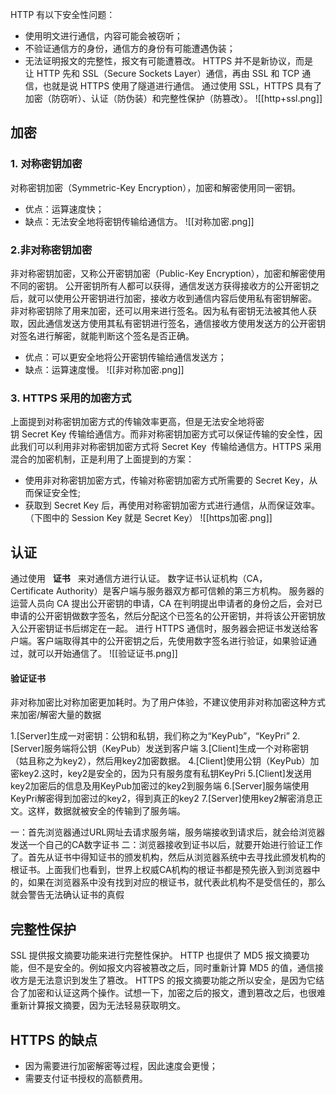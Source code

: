 HTTP 有以下安全性问题：

- 使用明文进行通信，内容可能会被窃听；
- 不验证通信方的身份，通信方的身份有可能遭遇伪装；
- 无法证明报文的完整性，报文有可能遭篡改。
  HTTPS 并不是新协议，而是让 HTTP 先和 SSL（Secure Sockets Layer）通信，再由 SSL 和 TCP 通信，也就是说 HTTPS 使用了隧道进行通信。
  通过使用 SSL，HTTPS 具有了加密（防窃听）、认证（防伪装）和完整性保护（防篡改）。
  ![[http+ssl.png]]

## 加密

### 1. 对称密钥加密

对称密钥加密（Symmetric-Key Encryption），加密和解密使用同一密钥。

- 优点：运算速度快；
- 缺点：无法安全地将密钥传输给通信方。
  ![[对称加密.png]]

### 2.非对称密钥加密

非对称密钥加密，又称公开密钥加密（Public-Key Encryption），加密和解密使用不同的密钥。
公开密钥所有人都可以获得，通信发送方获得接收方的公开密钥之后，就可以使用公开密钥进行加密，接收方收到通信内容后使用私有密钥解密。
非对称密钥除了用来加密，还可以用来进行签名。因为私有密钥无法被其他人获取，因此通信发送方使用其私有密钥进行签名，通信接收方使用发送方的公开密钥对签名进行解密，就能判断这个签名是否正确。

- 优点：可以更安全地将公开密钥传输给通信发送方；
- 缺点：运算速度慢。
  ![[非对称加密.png]]

### 3. HTTPS 采用的加密方式

上面提到对称密钥加密方式的传输效率更高，但是无法安全地将密钥 Secret Key 传输给通信方。而非对称密钥加密方式可以保证传输的安全性，因此我们可以利用非对称密钥加密方式将 Secret Key  传输给通信方。HTTPS 采用混合的加密机制，正是利用了上面提到的方案：

- 使用非对称密钥加密方式，传输对称密钥加密方式所需要的 Secret Key，从而保证安全性;
- 获取到 Secret Key 后，再使用对称密钥加密方式进行通信，从而保证效率。（下图中的 Session Key 就是 Secret Key）
  ![[https加密.png]]

## 认证

通过使用   **证书**   来对通信方进行认证。
数字证书认证机构（CA，Certificate Authority）是客户端与服务器双方都可信赖的第三方机构。
服务器的运营人员向 CA 提出公开密钥的申请，CA 在判明提出申请者的身份之后，会对已申请的公开密钥做数字签名，然后分配这个已签名的公开密钥，并将该公开密钥放入公开密钥证书后绑定在一起。
进行 HTTPS 通信时，服务器会把证书发送给客户端。客户端取得其中的公开密钥之后，先使用数字签名进行验证，如果验证通过，就可以开始通信了。
![[验证证书.png]]

#### 验证证书

非对称加密比对称加密更加耗时。为了用户体验，不建议使用非对称加密这种方式来加密/解密大量的数据

1.[Server]生成一对密钥：公钥和私钥，我们称之为“KeyPub”，“KeyPri”
2.[Server]服务端将公钥（KeyPub）发送到客户端
3.[Client]生成一个对称密钥（姑且称之为key2），然后用key2加密数据。
4.[Client]使用公钥（KeyPub）加密key2.这时，key2是安全的，因为只有服务度有私钥KeyPri
5.[Client]发送用key2加密后的信息及用KeyPub加密过的key2到服务端
6.[Server]服务端使用KeyPri解密得到加密过的key2，得到真正的key2
7.[Server]使用key2解密消息正文。这样，数据就被安全的传输到了服务端。

一：首先浏览器通过URL网址去请求服务端，服务端接收到请求后，就会给浏览器发送一个自己的CA数字证书
二：浏览器接收到证书以后，就要开始进行验证工作了。首先从证书中得知证书的颁发机构，然后从浏览器系统中去寻找此颁发机构的根证书。上面我们也看到，世界上权威CA机构的根证书都是预先嵌入到浏览器中的，如果在浏览器系中没有找到对应的根证书，就代表此机构不是受信任的，那么就会警告无法确认证书的真假

## 完整性保护

SSL 提供报文摘要功能来进行完整性保护。
HTTP 也提供了 MD5 报文摘要功能，但不是安全的。例如报文内容被篡改之后，同时重新计算 MD5 的值，通信接收方是无法意识到发生了篡改。
HTTPS 的报文摘要功能之所以安全，是因为它结合了加密和认证这两个操作。试想一下，加密之后的报文，遭到篡改之后，也很难重新计算报文摘要，因为无法轻易获取明文。

## HTTPS 的缺点

- 因为需要进行加密解密等过程，因此速度会更慢；
- 需要支付证书授权的高额费用。
